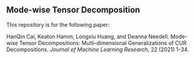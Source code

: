## Mode-wise Tensor Decomposition

This repository is for the following paper:

HanQin Cai, Keaton Hamm, Longxiu Huang, and Deanna Needell. Mode-wise Tensor Decompositions: Multi-dimensional Generalizations of CUR Decompositions. *Journal of Machine Learning Research*, 22 (2021) 1-34.
